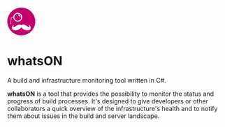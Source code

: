 ![whatsON Logo](https://github.com/Soloplan/whatson/blob/master/whatsONx32.png)

# whatsON
A build and infrastructure monitoring tool written in C#.

**whatsON** is a tool that provides the possibility to monitor the status and progress of build processes. It's designed to give developers or other collaborators a quick overview of the infrastructure's health and to notify them about issues in the build and server landscape.
